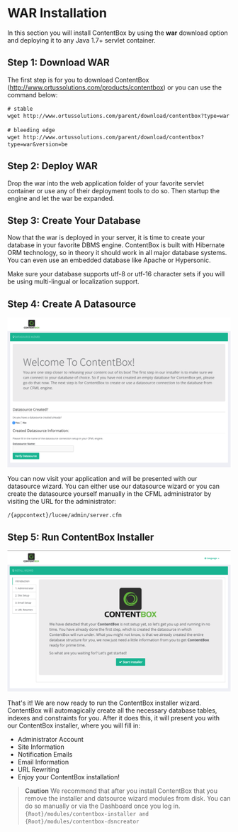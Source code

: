 # WAR Installation

In this section you will install ContentBox by using the **war** download option and deploying it to any Java 1.7+ servlet container.

## Step 1: Download WAR
The first step is for you to download ContentBox (http://www.ortussolutions.com/products/contentbox) or you can use the command below:

```
# stable
wget http://www.ortussolutions.com/parent/download/contentbox?type=war

# bleeding edge
wget http://www.ortussolutions.com/parent/download/contentbox?type=war&version=be
```

## Step 2: Deploy WAR
Drop the war into the web application folder of your favorite servlet container or use any of their deployment tools to do so.  Then startup the engine and let the war be expanded.

## Step 3: Create Your Database
Now that the war is deployed in your server, it is time to create your database in your favorite DBMS engine.  ContentBox is built with Hibernate ORM technology, so in theory it should work in all major database systems. You can even use an embedded database like Apache or Hypersonic.

Make sure your database supports utf-8 or utf-16 character sets if you will be using multi-lingual or localization support.

## Step 4: Create A Datasource


![](../images/datasource_wizard.png)

You can now visit your application and will be presented with our datasource wizard.  You can either use our datasource wizard or you can create the datasource yourself manually in the CFML administrator by visiting the URL for the administrator:

```
/{appcontext}/lucee/admin/server.cfm
```


## Step 5: Run ContentBox Installer

![](../images/installer_wizard.png)

That's it! We are now ready to run the ContentBox installer wizard.  ContentBox will automagically create all the necessary database tables, indexes and constraints for you.  After it does this, it will present you with our ContentBox installer, where you will fill in:

* Administrator Account
* Site Information
* Notification Emails
* Email Information
* URL Rewriting
* Enjoy your ContentBox installation!

 

> **Caution** We recommend that after you install ContentBox that you remove the installer and datsource wizard modules from disk.  You can do so manually or via the Dashboard once you log in. `{Root}/modules/contentbox-installer and {Root}/modules/contentbox-dsncreator`